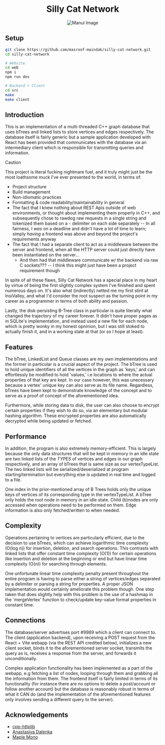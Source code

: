 <h1 align="center">Silly Cat Network</h1>

<p align="center">
  <img src=".github/manul.png" alt="Manul Image">
</p>

## Setup

```bash
git clone https://github.com/masroof-maindak/silly-cat-network.git
cd silly-cat-network

# Website
cd web
npm i
npm run dev

# Backend + Client
cd src
make
make client
```

## Introduction

This is an implementation of a multi-threaded C++ graph database that uses bTrees and linked lists to store vertices and edges respectively. The database itself is fairly generic but a sample application developed with React has been provided that communicates with the database via an intermediary client which is responsible for transmitting queries and information.

> [!CAUTION]
>
> This project is literal fucking nightmare fuel, and it truly might just be the most loathsome muck I've ever presented to the world, in terms of:
>
> - Project structure
> - Build management
> - Non-idiomatic practices
> - Formatting & code readability/maintainability in general
> - The fact that I knew nothing about REST Apis outside of web environments, or thought about implementing them properly in C++, and subsequently chose to rawdog raw requests in a single string and tokenized them based on a `~` delimiter on each side separately -- In all fairness, I _was_ on a deadline and didn't have a lot of time to learn; simply _having_ a frontend was above and beyond the project's requirements anyway
> - The fact that I had a separate client to act as a middleware between the server and frontend, when all the HTTP server could just directly have been instantiated on the server...
>   - And then had that middleware communicate w/ the backend via raw C sockets??? -- I think this might just have been a project requirement though
>
> In spite of all these flaws, Silly Cat Network has a special place in my heart by virtue of being the first slightly complex system I've finished and spent numerous days on. It's also what (indirectly) netted me my first stint at InsiValley, and what I'd consider the root suspect as the turning point in my career as a programmer in terms of both ability and passion.
>
> Lastly, the disk-persisting B-Tree class in particular is quite literally what changed the trajectory of my career forever. It didn't have proper pages as in SQLite's implementation, and instead used a new file for each node, which is pretty wonky in my honest opninion, but I was still stoked to actually finish it, and in a working state at that (or so I hope at least).

## Features

The bTree, LinkedList and Queue classes are my own implementations and the former in particular is a crucial aspect of the project. The bTree is used to hold unique identifiers of all the vertices in the graph as 'keys,' and can effortlessly be modified to hold 'values,' i.e locations to where the actual properties of that key are kept. In our case however, this was unecessary because a vertex' unique key can also serve as its file name. Regardless, bTrees have been kept to demonstrate knowledge of the concept and to serve as a proof of concept of the aforementioned idea.

Furthermore, while storing data to disk, the user can also choose to encrypt certain properties if they wish to do so, via an elementary but modular hashing algorithm. These encrypted properties are also automatically decrypted while being updated or fetched.

## Performance

In addition, the program is also extremely memory-efficient. This is largely because the only data structures that will be kept in memory in an idle state are two linked lists of the _TYPES_ of vertices and edges in our graph respectively, and an array of bTrees that is same size as our vertexTypeList. The two linked lists will be serialized/deserialized at program starting/termination but everything else is updated in real time and logged to a file.

One index in the prior-mentioned array of B Trees holds only the unique keys of vertices of its corresponding type in the vertexTypeList. A bTree only holds the root node in memory in an idle state. Child (b)nodes are only accessed when operations need to be performed on them. Edge information is also only fetched/written to when needed.

## Complexity

Operations pertaining to vertices are particularly efficient, due to the decision to use bTrees, which can achieve logarithmic time complexity (O(log n)) for insertion, deletion, and search operations. This contrasts with linked lists that offer constant time complexity (O(1)) for certain operations like insertion and deletion at the beginning or end but have linear time complexity (O(n)) for searching through elements.

One unfortunate linear time complexity penalty present throughout the entire program is having to parse either a string of vertices/edges separated by a delimiter or parsing a string for properties. A proper JSON implementation would certainly ameliorate this problem though. One step taken that does slightly help with this problem is the use of a hashmap in the 'mergeVertex' function to check/update key-value format properties in constant time.

## Connections

The database/server advertises port #9989 which a client can connect to. The client (application backend), upon receiving a POST request from the React + Vite webapp (via the REST API credited below), initializes a new client socket, binds it to the aforementioned server socket, transmits the query as is, receives a response from the server, and forwards it unconditionally.

Complex application functionality has been implemented as a part of the webapp, e.g fetching a list of nodes, looping through them and grabbing all the information from them. The frontend itself is fairly limited in terms of its functionality (for instance there are no options to delete a post/account or follow another account) but the database is reasonably robust in terms of what it CAN do (and the implementation of the aforementioned features only involves sending a different query to the server).

## Acknowledgements

- [cpp-httplib](https://github.com/yhirose/cpp-httplib)
- [Anastasiya Dalenka](https://unsplash.com/photos/a-gray-and-white-cat-standing-next-to-a-pile-of-rocks-zbMs9gNyW3s)
- [Maple Mono](https://github.com/subframe7536/Maple-font)
